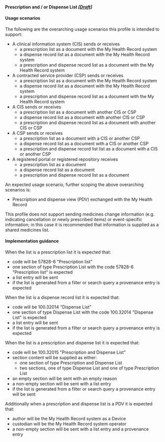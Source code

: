 #### Prescription and / or Dispense List *[[Draft](http://hl7.org/fhir/stu3/valueset-publication-status.html)]*

#### Usage scenarios
The following are the overarching usage scenarios this profile is intended to support:

* A clinical information system (CIS) sends or receives
  * a prescription list as a document with the My Health Record system
  * a dispense record list as a document with the My Health Record system
  * a prescription and dispense record list as a document with the My Health Record system
* A contracted service provider (CSP) sends or receives
   * a prescription list as a document with the My Health Record system
   * a dispense record list as a document with the My Health Record system
   * a prescription and dispense record list as a document with the My Health Record system
* A CIS sends or receives
  * a prescription list as a document with another CIS or CSP
  * a dispense record list as a document with another CIS or CSP
  * a prescription and dispense record list as a document with another CIS or CSP
* A CSP sends or receives
  * a prescription list as a document with a CIS or another CSP
  * a dispense record list as a document with a CIS or another CSP
  * a prescription and dispense record list list as a document with a CIS or another CSP
* A registered portal or registered repository receives
    * a prescription list as a document
    * a dispense record list as a document
    * a prescription and dispense record list as a document 

An expected usage scenario, further scoping the above overarching scenarios is:
* Prescription and dispense view (PDV) exchanged with the My Health Record

This profile does not support sending medicines change information (e.g. indicating cancellation or newly prescribed items) or event-specific information; in this case it is recommended that information is supplied as a shared medicines list.  


#### Implementation guidance

When the list is a prescription list it is expected that:
* code will be 57828-6 "Prescription list"
* one section of type Prescription List with the code 57828-6 "Prescription list" is expected
* a list entry will be sent
* if the list is generated from a filter or search query a provenance entry is expected

When the list is a dispense record list it is expected that:
* code will be 100.32014 "Dispense List"
* one section of type Dispense List with the code 100.32014 "Dispense List" is expected
* a list entry will be sent
* if the list is generated from a filter or search query a provenance entry is expected
 
When the list is a prescription and dispense list it is expected that:
* code will be 100.32015 "Prescription and Dispense List"
* section content will be supplied as either:
  * one section of type Prescription and Dispense List
  * two sections, one of type Dispense List and one of type Prescription List
* an empty section will be sent with an empty reason
* a non-empty section will be sent with a list entry
* if the list is generated from a filter or search query a provenance entry will be sent


Additionally when a prescription and dispense list is a PDV it is expected that:
* author will be the My Health Record system as a Device
* custodian will be the My Health Record system operator
* a non-empty section will be sent with a list entry and a provenance entry